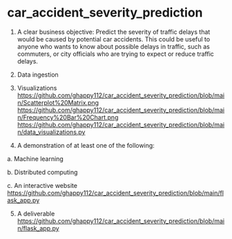 # car_accident_severity_prediction

1) A clear business objective:
Predict the severity of traffic delays that would be caused by potential car accidents. This could be useful to anyone who wants to know about possible delays in traffic, such as commuters, or city officials who are trying to expect or reduce traffic delays.

2) Data ingestion


3) Visualizations
https://github.com/ghappy112/car_accident_severity_prediction/blob/main/Scatterplot%20Matrix.png
https://github.com/ghappy112/car_accident_severity_prediction/blob/main/Frequency%20Bar%20Chart.png
https://github.com/ghappy112/car_accident_severity_prediction/blob/main/data_visualizations.py

4) A demonstration of at least one of the following: 
  
  a. Machine learning 
  
  
  b. Distributed computing 
  
  c. An interactive website
  https://github.com/ghappy112/car_accident_severity_prediction/blob/main/flask_app.py

5) A deliverable
https://github.com/ghappy112/car_accident_severity_prediction/blob/main/flask_app.py
